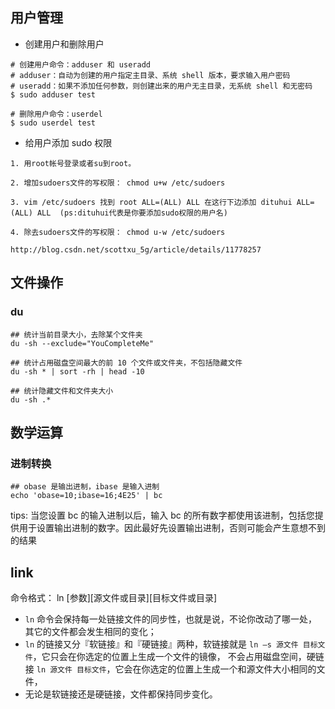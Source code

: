 


## 用户管理

- 创建用户和删除用户

```shell
# 创建用户命令：adduser 和 useradd
# adduser：自动为创建的用户指定主目录、系统 shell 版本，要求输入用户密码
# useradd：如果不添加任何参数，则创建出来的用户无主目录，无系统 shell 和无密码
$ sudo adduser test

# 删除用户命令：userdel
$ sudo userdel test
```


- 给用户添加 sudo 权限


```shell
1. 用root帐号登录或者su到root。

2. 增加sudoers文件的写权限： chmod u+w /etc/sudoers

3. vim /etc/sudoers 找到 root ALL=(ALL) ALL 在这行下边添加 dituhui ALL=(ALL) ALL  (ps:dituhui代表是你要添加sudo权限的用户名)

4. 除去sudoers文件的写权限： chmod u-w /etc/sudoers

http://blog.csdn.net/scottxu_5g/article/details/11778257
```

## 文件操作

### du

```
## 统计当前目录大小，去除某个文件夹
du -sh --exclude="YouCompleteMe" 

## 统计占用磁盘空间最大的前 10 个文件或文件夹，不包括隐藏文件
du -sh * | sort -rh | head -10

## 统计隐藏文件和文件夹大小
du -sh .*
```


## 数学运算

### 进制转换

```shell
## obase 是输出进制，ibase 是输入进制
echo 'obase=10;ibase=16;4E25' | bc
```

tips: 当您设置 bc 的输入进制以后，输入 bc 的所有数字都使用该进制，包括您提供用于设置输出进制的数字。因此最好先设置输出进制，否则可能会产生意想不到的结果



## link

命令格式：
 ln [参数][源文件或目录][目标文件或目录]

 - `ln` 命令会保持每一处链接文件的同步性，也就是说，不论你改动了哪一处，其它的文件都会发生相同的变化；
 - `ln` 的链接又分『软链接』和『硬链接』两种，软链接就是 `ln –s 源文件 目标文件`，它只会在你选定的位置上生成一个文件的镜像，
    不会占用磁盘空间，硬链接 `ln 源文件 目标文件`，它会在你选定的位置上生成一个和源文件大小相同的文件， 
 - 无论是软链接还是硬链接，文件都保持同步变化。


